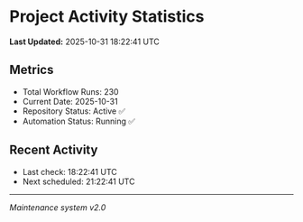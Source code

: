 # Project Activity Statistics

**Last Updated:** 2025-10-31 18:22:41 UTC

## Metrics
- Total Workflow Runs: 230
- Current Date: 2025-10-31
- Repository Status: Active ✅
- Automation Status: Running ✅

## Recent Activity
- Last check: 18:22:41 UTC
- Next scheduled: 21:22:41 UTC

---
*Maintenance system v2.0*
